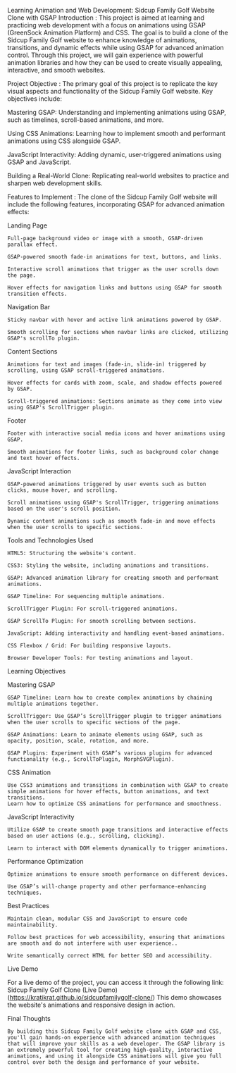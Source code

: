 
Learning Animation and Web Development: Sidcup Family Golf Website Clone with GSAP
Introduction : 
This project is aimed at learning and practicing web development with a focus on animations using GSAP (GreenSock Animation Platform) and CSS. The goal is to build a clone of the Sidcup Family Golf website to enhance knowledge of animations, transitions, and dynamic effects while using GSAP for advanced animation control. Through this project, we will gain experience with powerful animation libraries and how they can be used to create visually appealing, interactive, and smooth websites.

Project Objective : The primary goal of this project is to replicate the key visual aspects and functionality of the Sidcup Family Golf website. Key objectives include:

Mastering GSAP: Understanding and implementing animations using GSAP, such as timelines, scroll-based animations, and more.

 Using CSS Animations: Learning how to implement smooth and performant animations using CSS alongside GSAP.

 JavaScript Interactivity: Adding dynamic, user-triggered animations using GSAP and JavaScript.

 Building a Real-World Clone: Replicating real-world websites to practice and sharpen web development skills.


 
Features to Implement : The clone of the Sidcup Family Golf website will include the following features, incorporating GSAP for advanced animation effects:

 Landing Page
 
  	Full-page background video or image with a smooth, GSAP-driven parallax effect.
   
  	GSAP-powered smooth fade-in animations for text, buttons, and links.
   
  	Interactive scroll animations that trigger as the user scrolls down the page.
   
    Hover effects for navigation links and buttons using GSAP for smooth transition effects.
    
 Navigation Bar
 
  	Sticky navbar with hover and active link animations powered by GSAP.
   
  	Smooth scrolling for sections when navbar links are clicked, utilizing GSAP's scrollTo plugin.
   
Content Sections

  	Animations for text and images (fade-in, slide-in) triggered by scrolling, using GSAP scroll-triggered animations.
   
    Hover effects for cards with zoom, scale, and shadow effects powered by GSAP.
    
  	Scroll-triggered animations: Sections animate as they come into view using GSAP's ScrollTrigger plugin.
   
   
Footer

  	Footer with interactive social media icons and hover animations using GSAP.
   
  	Smooth animations for footer links, such as background color change and text hover effects.
   
JavaScript Interaction

  	GSAP-powered animations triggered by user events such as button clicks, mouse hover, and scrolling.
   
  	Scroll animations using GSAP's ScrollTrigger, triggering animations based on the user's scroll position.
   
  	Dynamic content animations such as smooth fade-in and move effects when the user scrolls to specific sections.



Tools and Technologies Used

  	HTML5: Structuring the website's content.
   
  	CSS3: Styling the website, including animations and transitions.
   
    GSAP: Advanced animation library for creating smooth and performant animations.
    
	GSAP Timeline: For sequencing multiple animations.

	ScrollTrigger Plugin: For scroll-triggered animations.
 
	GSAP ScrollTo Plugin: For smooth scrolling between sections.
 
	JavaScript: Adding interactivity and handling event-based animations.
 
	CSS Flexbox / Grid: For building responsive layouts.
 
	Browser Developer Tools: For testing animations and layout.

Learning Objectives

Mastering GSAP

    GSAP Timeline: Learn how to create complex animations by chaining multiple animations together.

	ScrollTrigger: Use GSAP’s ScrollTrigger plugin to trigger animations when the user scrolls to specific sections of the page.
 
	GSAP Animations: Learn to animate elements using GSAP, such as opacity, position, scale, rotation, and more.
 
	GSAP Plugins: Experiment with GSAP’s various plugins for advanced functionality (e.g., ScrollToPlugin, MorphSVGPlugin).

CSS Animation

	Use CSS3 animations and transitions in combination with GSAP to create simple animations for hover effects, button animations, and text transitions.
	Learn how to optimize CSS animations for performance and smoothness.

JavaScript Interactivity

    Utilize GSAP to create smooth page transitions and interactive effects based on user actions (e.g., scrolling, clicking).
  
	Learn to interact with DOM elements dynamically to trigger animations.
 
Performance Optimization

	Optimize animations to ensure smooth performance on different devices.
 
	Use GSAP’s will-change property and other performance-enhancing techniques.
Best Practices

	Maintain clean, modular CSS and JavaScript to ensure code maintainability.
 
	Follow best practices for web accessibility, ensuring that animations are smooth and do not interfere with user experience..
 
    Write semantically correct HTML for better SEO and accessibility.

Live Demo

  For a live demo of the project, you can access it through the following link:
\
   Sidcup Family Golf Clone (Live Demo)(https://kratikrat.github.io/sidcupfamilygolf-clone/)
    This demo showcases the website's animations and responsive design in action.

Final Thoughts

    By building this Sidcup Family Golf website clone with GSAP and CSS, you'll gain hands-on experience with advanced animation techniques that will improve your skills as a web developer. The GSAP library is an extremely powerful tool for creating high-quality, interactive animations, and using it alongside CSS animations will give you full control over both the design and performance of your website.

